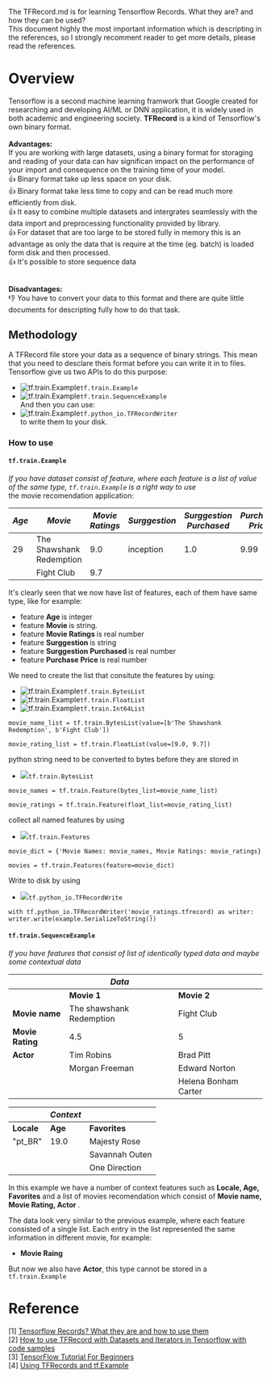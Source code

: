 The TFRecord.md is for learning Tensorflow Records. What they are? and how they can be used?
<br /> This document highly the most important information which is descripting in the references, so I strongly recomment reader to get more details, please read the references. 

# Overview
Tensorflow is a second machine learning framwork that Google created for researching and developing AI/ML or DNN application, it is widely used in both academic and engineering society. <b>TFRecord</b> is a kind of Tensorflow's own binary format.
<br />
<br /> <b> Advantages:</b>
<br /> If you are working with large datasets, using a binary format for storaging and reading of your data can hav significan impact on the performance of your import and consequence on the training time of your model.
<br /> :+1: Binary format take up less space on your disk.
<br /> :+1: Binary format take less time to copy and can be read much more efficiently from disk.
<br /> :+1: It easy to combine multiple datasets and intergrates seamlessly with the data import and preprocessing functionality provided by library.
<br /> :+1: For dataset that are too large to be stored fully in memory this is an advantage as only the data that is require at the time (eg. batch) is loaded form disk and then processed.
<br /> :+1: It's possible to store sequence data []()

<br /> <b> Disadvantages:</b>
<br /> :-1: You have to convert your data to this format and there are quite little documents for descripting fully how to do that task.

## Methodology
A TFRecord file store your data as a sequence of binary strings. This mean that you need to desclare theis format before you can write it in to files.
<br /> Tensorflow give us two APIs to do this purpose: 
- ![tf.train.Example](https://placehold.it/15/f03c15/000000?text=+)`tf.train.Example`
- ![tf.train.Example](https://placehold.it/15/f03c15/000000?text=+)`tf.train.SequenceExample`
<br /> And then you can use:
- ![tf.train.Example](https://placehold.it/15/f03c15/000000?text=+)`tf.python_io.TFRecordWriter`
<br /> to write them to your disk.

### How to use
#### `tf.train.Example`
*If you have dataset consist of feature, where each feature is a list of value of the same type, `tf.train.Example` is a right way to use*
<br /> the movie recomendation  application:

|_Age_|         _Movie_        |_Movie Ratings_ |_Surggestion_|_Surggestion Purchased_|_Purchase Price_|
|-----|------------------------|----------------|-------------|-----------------------|----------------|
|29   |The Shawshank Redemption|9.0             |inception    |1.0                    |9.99            |
|     |Fight Club              |9.7             |             |                       |                |



It's clearly seen that we now have list of features, each of them have same type, like for example:
- feature <b> Age </b> is integer
- feature <b> Movie </b> is string.
- feature <b> Movie Ratings </b> is real number
- feature <b> Surggestion </b> is string
- feature <b> Surggestion Purchased </b> is real number
- feature <b> Purchase Price </b> is real number

We need to create the list that consitute the features by using:
- ![tf.train.Example](https://placehold.it/15/f03c15/000000?text=+)`tf.train.BytesList`  
- ![tf.train.Example](https://placehold.it/15/f03c15/000000?text=+)`tf.train.FloatList`
- ![tf.train.Example](https://placehold.it/15/f03c15/000000?text=+)`tf.train.Int64List`     

`movie_name_list = tf.train.BytesList(value=[b'The Shawshank Redemption', b'Fight Club'])`

`movie_rating_list = tf.train.FloatList(value=[9.0, 9.7])`

python string need to be converted to bytes before they are stored in 
- ![](https://placehold.it/15/f03c15/000000?text=+)`tf.train.BytesList`

`movie_names = tf.train.Feature(bytes_list=movie_name_list)`

`movie_ratings = tf.train.Feature(float_list=movie_rating_list)`

collect all named features by using 
- ![](https://placehold.it/15/f03c15/000000?text=+)`tf.train.Features`

`movie_dict = {'Movie Names: movie_names, Movie Ratings: movie_ratings}`

`movies = tf.train.Features(feature=movie_dict)`

Write to disk by using 
- ![](https://placehold.it/15/f03c15/000000?text=+)`tf.python_io.TFRecordWrite`

`with tf.python_io.TFRecordWriter('movie_ratings.tfrecord) as writer:
  writer.write(example.SerializeToString())`
  
#### `tf.train.SequenceExample`

*If you have features that consist of list of identically typed data and maybe some contextual data*


|                   |_Data_         |                   |
|-------------------|---------------|-------------------|
|                   |<b>Movie 1</b> |<b>Movie 2</b>     |
|<b> Movie name </b>|The shawshank Redemption|Fight Club|
|<b> Movie Rating</b>|4.5            |5                  |
|<b> Actor</b>      |Tim Robins     |Brad Pitt          |
|                   |Morgan Freeman |Edward Norton      |
|                   |               |Helena Bonham Carter|


|               |_Context_  |               | 
|---------------|-----------|---------------|
|<b> Locale </b>|<b>Age</b> |<b>Favorites</b>|
|"pt_BR"        |19.0       |Majesty Rose   |
|               |           |Savannah Outen |
|               |           |One Direction  |  


In this example we have a number of context features such as <b> Locale, Age, Favorites</b> and a list of movies recomendation which consist of <b> Movie name, Movie Rating, Actor </b>.

The data look very similar to the previous example, where each feature consisted of a single list. Each entry in the list represented the same information in different movie, for example:
- <b> Movie Raing</b>

But now we also have <b> Actor</b>, this type cannot be stored in a `tf.train.Example`




# Reference
[1] [Tensorflow Records? What they are and how to use them](https://medium.com/mostly-ai/tensorflow-records-what-they-are-and-how-to-use-them-c46bc4bbb564)
<br /> [2] [How to use TFRecord with Datasets and Iterators in Tensorflow with code samples](https://medium.com/ymedialabs-innovation/how-to-use-tfrecord-with-datasets-and-iterators-in-tensorflow-with-code-samples-ffee57d298af)
<br /> [3] [TensorFlow Tutorial For Beginners](https://www.datacamp.com/community/tutorials/tensorflow-tutorial?utm_source=adwords_ppc&utm_campaignid=1455363063&utm_adgroupid=65083631748&utm_device=c&utm_keyword=&utm_matchtype=b&utm_network=g&utm_adpostion=1t1&utm_creative=278443377086&utm_targetid=aud-390929969673:dsa-498578051924&utm_loc_interest_ms=&utm_loc_physical_ms=9040331&gclid=CjwKCAjw-4_mBRBuEiwA5xnFIErgo0CmIBG7V3KlWfbC0KVEN6O-NintJH1Mv61puXEMg3mpPDv8vxoCBqEQAvD_BwE)
<br /> [4] [Using TFRecords and tf.Example](https://www.tensorflow.org/alpha/tutorials/load_data/tf_records)

